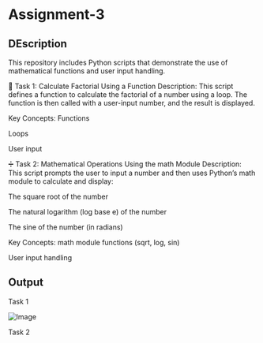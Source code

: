 # Assignment-3

## DEscription

This repository includes Python scripts that demonstrate the use of mathematical functions and user input handling.

🧮 Task 1: Calculate Factorial Using a Function
Description:
This script defines a function to calculate the factorial of a number using a loop. The function is then called with a user-input number, and the result is displayed.

Key Concepts:
Functions

Loops

User input

➗ Task 2: Mathematical Operations Using the math Module
Description:
This script prompts the user to input a number and then uses Python’s math module to calculate and display:

The square root of the number

The natural logarithm (log base e) of the number

The sine of the number (in radians)

Key Concepts:
math module functions (sqrt, log, sin)

User input handling

## Output

Task 1

![Image](https://github.com/user-attachments/assets/b36bfa13-2c30-4bcb-8b5f-0ad92efc9ac0)

Task 2

